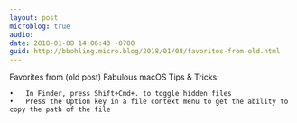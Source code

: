 ```yaml
---
layout: post
microblog: true
audio: 
date: 2018-01-08 14:06:43 -0700
guid: http://bbohling.micro.blog/2018/01/08/favorites-from-old.html
---
```

Favorites from (old post) Fabulous macOS Tips & Tricks:

	•	In Finder, press Shift+Cmd+. to toggle hidden files
	•	Press the Option key in a file context menu to get the ability to copy the path of the file
